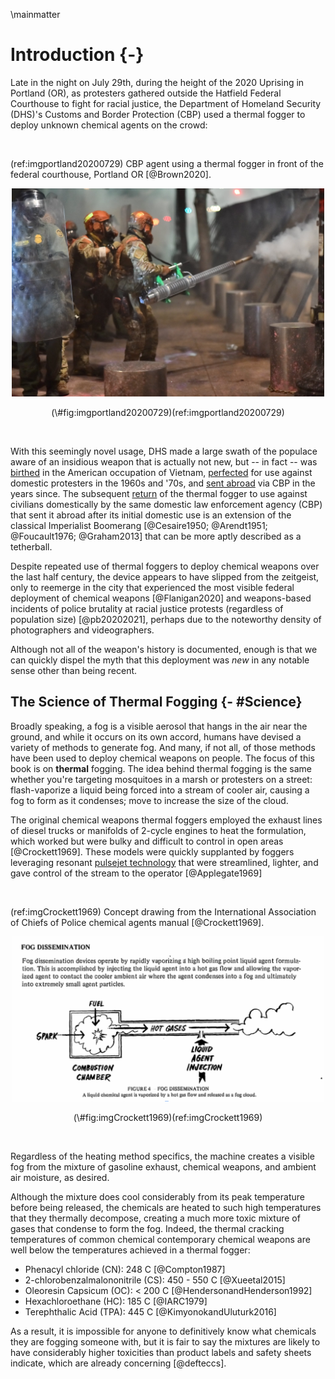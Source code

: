 \mainmatter




# Introduction {-}


Late in the night on July 29th, during the height of the 2020 Uprising in Portland (OR), as protesters gathered outside the Hatfield Federal Courthouse to fight for racial justice, the Department of Homeland Security (DHS)'s Customs and Border Protection (CBP) used a thermal fogger to deploy unknown chemical agents on the crowd:

<br>

(ref:imgportland20200729) CBP agent using a thermal fogger in front of the federal courthouse, Portland OR [@Brown2020].

<div class="figure" style="text-align: center">
<img src="img/portland_2020_07_29.jpg" alt="Fully riot-geared and for some reason in green camo US Homeland Security agents (to the middle and the left of the photo) behind a row of two-foot tall, one-foot radius metal posts, behind a metal grate wall over 7 feet tall with metal support beams and concrete pylon buttressing. In the front of the left side is an agent holding a plastic clear riot shield, through which you can see a patch that say 'Border Patrol Federal Agent' in yellow and some insignia patches as well. In the middle are the agents in camo, one with a hand on the shoulder of another who is operating a thermal fogger machine shooting gas through the fence. The machine is maybe four or five feet long and has a body not unlike a bush whacker with a two-cycle engine, but fueling a vaporizer instead of a rotor. The agent is holding the machine with their right hand visibly and there is a black strap across their shoulder holding it up. The machine is mostly shiny metal, although the tip is showing signs of corrosion (no surprise based on the compounds and heat) and the supports of the body are a bright green" width="500" />
<p class="caption">(\#fig:imgportland20200729)(ref:imgportland20200729)</p>
</div>

<br>

With this seemingly novel usage, DHS made a large swath of the populace aware of an insidious weapon that is actually not new, but -- in fact -- was [birthed](#Genesis) in the American occupation of Vietnam, [perfected](#The1968Convensions) for use against domestic protesters in the 1960s and '70s, and [sent abroad](#CBP) via CBP in the years since. 
The subsequent [return](#PortlandOR2020_2021) of the thermal fogger to use against civilians domestically by the same domestic law enforcement agency (CBP) that sent it abroad after its initial domestic use is an extension of the classical Imperialist Boomerang [@Cesaire1950; @Arendt1951; @Foucault1976; @Graham2013] that can be more aptly described as a tetherball.

Despite repeated use of thermal foggers to deploy chemical weapons over the last half century, the device appears to have slipped from the zeitgeist, only to reemerge in the city that experienced the most visible federal deployment of chemical weapons [@Flanigan2020] and weapons-based incidents of police brutality at racial justice protests (regardless of population size) [@pb20202021], perhaps due to the noteworthy density of photographers and videographers.

Although not all of the weapon's history is documented, enough is that we can quickly dispel the myth that this deployment was _new_ in any notable sense other than being recent.


## The Science of Thermal Fogging {- #Science}

Broadly speaking, a fog is a visible aerosol that hangs in the air near the ground, and while it occurs on its own accord, humans have devised a variety of methods to generate fog.
And many, if not all, of those methods have been used to deploy chemical weapons on people.
The focus of this book is on __thermal__ fogging.
The idea behind thermal fogging is the same whether you're targeting mosquitoes in a marsh or protesters on a street: flash-vaporize a liquid being forced into a stream of cooler air, causing a fog to form as it condenses; move to increase the size of the cloud. 

The original chemical weapons thermal foggers employed the exhaust lines of diesel trucks or manifolds of 2-cycle engines to heat the formulation, which worked but were bulky and difficult to control in open areas [@Crockett1969].
These models were quickly supplanted by foggers leveraging resonant [pulsejet technology](https://en.wikipedia.org/wiki/Pulsejet) that were streamlined, lighter, and gave control of the stream to the operator [@Applegate1969]

<br>

(ref:imgCrockett1969) Concept drawing from the International Association of Chiefs of Police chemical agents manual [@Crockett1969].

<div class="figure" style="text-align: center">
<img src="img/Crockett1969.png" alt="B/W image drawing with text from an old white paper book. The text says FOG DISSEMINATION at the top then a paragraph with `Fog dissemination devices operate by rapidly vaporizing a high boiling point liquid agent formulation. This is accomplished by injecting the liquid agent into a hot gas flow and allowing the vaporized agent to contact the cooler ambient air where the agent condenses into a fog and ultimately into extremely small agent particles.` In the middle is the drawing with a square on the left with a long rectangle coming out of it to the right with a cloud out the further end of the rectangle. There are bits of text around it, pointing to the box it says `FUEL`, `SPARK`, and `COMBUSTION CHAMBER`. in the middle of the rectange it says `HOT GASES` in the middle of arrows pointing out towards the cloud. Along the rectangle another injection area is noted for `Liquid Agent Injection` Text on the bottom says `FIGURE 4. FOG DISSEMINATION. A liquid chemical agent is vaporized by a hot gas flow and released as a fog cloud`." width="500" />
<p class="caption">(\#fig:imgCrockett1969)(ref:imgCrockett1969)</p>
</div>

<br>

Regardless of the heating method specifics, the machine creates a visible fog from the mixture of gasoline exhaust, chemical weapons, and ambient air moisture, as desired. 

Although the mixture does cool considerably from its peak temperature before being released, the chemicals are heated to such high temperatures that they thermally decompose, creating a much more toxic mixture of gases that condense to form the fog.
Indeed, the thermal cracking temperatures of common chemical contemporary chemical weapons are well below the temperatures achieved in a thermal fogger:

- Phenacyl chloride (CN): 248 C [@Compton1987]
- 2-chlorobenzalmalononitrile (CS): 450 - 550 C [@Xueetal2015]
- Oleoresin Capsicum (OC): < 200 C [@HendersonandHenderson1992]
- Hexachloroethane (HC): 185 C [@IARC1979]
- Terephthalic Acid (TPA): 445 C [@KimyonokandUluturk2016]

As a result, it is impossible for anyone to definitively know what chemicals they are fogging someone with, but it is fair to say the mixtures are likely to have considerably higher toxicities than product labels and safety sheets indicate, which are already concerning [@defteccs].


